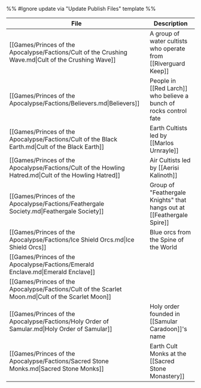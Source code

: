 %% #Ignore update via "Update Publish Files" template %% 

| File                                                                                                   | Description                                                            |
| ------------------------------------------------------------------------------------------------------ | ---------------------------------------------------------------------- |
| [[Games/Princes of the Apocalypse/Factions/Cult of the Crushing Wave.md\|Cult of the Crushing Wave]]   | A group of water cultists who operate from [[Riverguard Keep]]         |
| [[Games/Princes of the Apocalypse/Factions/Believers.md\|Believers]]                                   | People in [[Red Larch]] who believe a bunch of rocks control fate      |
| [[Games/Princes of the Apocalypse/Factions/Cult of the Black Earth.md\|Cult of the Black Earth]]       | Earth Cultists led by [[Marlos Urnrayle]]                              |
| [[Games/Princes of the Apocalypse/Factions/Cult of the Howling Hatred.md\|Cult of the Howling Hatred]] | Air Cultists led by [[Aerisi Kalinoth]]                                |
| [[Games/Princes of the Apocalypse/Factions/Feathergale Society.md\|Feathergale Society]]               | Group of "Feathergale Knights" that hangs out at [[Feathergale Spire]] |
| [[Games/Princes of the Apocalypse/Factions/Ice Shield Orcs.md\|Ice Shield Orcs]]                       | Blue orcs from the Spine of the World                                  |
| [[Games/Princes of the Apocalypse/Factions/Emerald Enclave.md\|Emerald Enclave]]                       |                                                                        |
| [[Games/Princes of the Apocalypse/Factions/Cult of the Scarlet Moon.md\|Cult of the Scarlet Moon]]     |                                                                        |
| [[Games/Princes of the Apocalypse/Factions/Holy Order of Samular.md\|Holy Order of Samular]]           | Holy order founded in [[Samular Caradoon]]'s name                      |
| [[Games/Princes of the Apocalypse/Factions/Sacred Stone Monks.md\|Sacred Stone Monks]]                 | Earth Cult Monks at the [[Sacred Stone Monastery]]                     |
